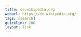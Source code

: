 ```yaml
---
title: de.wikipedia.org
weburl: https://de.wikipedia.org/
tags: [search]
quicklink: 200
layout: link
---
```

